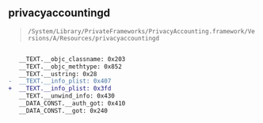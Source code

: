 ## privacyaccountingd

> `/System/Library/PrivateFrameworks/PrivacyAccounting.framework/Versions/A/Resources/privacyaccountingd`

```diff

   __TEXT.__objc_classname: 0x203
   __TEXT.__objc_methtype: 0x852
   __TEXT.__ustring: 0x28
-  __TEXT.__info_plist: 0x407
+  __TEXT.__info_plist: 0x3fd
   __TEXT.__unwind_info: 0x430
   __DATA_CONST.__auth_got: 0x410
   __DATA_CONST.__got: 0x240

```
